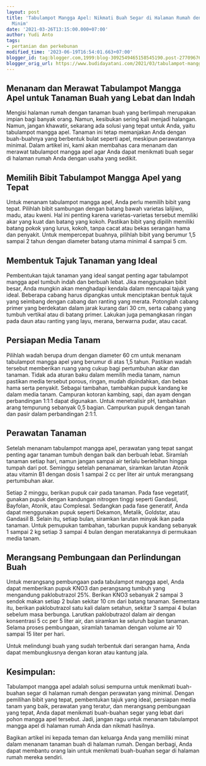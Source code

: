 ```yaml
---
layout: post
title: 'Tabulampot Mangga Apel: Nikmati Buah Segar di Halaman Rumah dengan Perawatan
  Minim'
date: '2021-03-26T13:15:00.000+07:00'
author: Yudi Anto
tags:
- pertanian dan perkebunan
modified_time: '2023-06-19T16:54:01.663+07:00'
blogger_id: tag:blogger.com,1999:blog-3092549465158545190.post-2770967664438899263
blogger_orig_url: https://www.budidayatani.com/2021/03/tabulampot-mangga-apel-untuk-yang-sibuk.html
---
```


<h2>Menanam dan Merawat Tabulampot Mangga Apel untuk Tanaman Buah yang Lebat dan Indah</h2><p>Mengisi halaman rumah dengan tanaman buah yang berlimpah merupakan impian bagi banyak orang. Namun, kesibukan sering kali menjadi halangan. Namun, jangan khawatir, sekarang ada solusi yang tepat untuk Anda, yaitu tabulampot mangga apel. Tanaman ini tetap memanjakan Anda dengan buah-buahnya yang berbentuk bulat seperti apel, meskipun perawatannya minimal. Dalam artikel ini, kami akan membahas cara menanam dan merawat tabulampot mangga apel agar Anda dapat menikmati buah segar di halaman rumah Anda dengan usaha yang sedikit.</p><h2>Memilih Bibit Tabulampot Mangga Apel yang Tepat</h2><p>Untuk menanam tabulampot mangga apel, Anda perlu memilih bibit yang tepat. Pilihlah bibit sambungan dengan batang bawah varietas lalijiwo, madu, atau kweni. Hal ini penting karena varietas-varietas tersebut memiliki akar yang kuat dan batang yang kokoh. Pastikan bibit yang dipilih memiliki batang pokok yang lurus, kokoh, tanpa cacat atau bekas serangan hama dan penyakit. Untuk mempercepat buahnya, pilihlah bibit yang berumur 1,5 sampai 2 tahun dengan diameter batang utama minimal 4 sampai 5 cm.</p><h2>Membentuk Tajuk Tanaman yang Ideal</h2><p>Pembentukan tajuk tanaman yang ideal sangat penting agar tabulampot mangga apel tumbuh indah dan berbuah lebat. Jika menggunakan bibit besar, Anda mungkin akan menghadapi kendala dalam mencapai tajuk yang ideal. Beberapa cabang harus dipangkas untuk menciptakan bentuk tajuk yang seimbang dengan cabang dan ranting yang merata. Potonglah cabang primer yang berdekatan dalam jarak kurang dari 30 cm, serta cabang yang tumbuh vertikal atau di batang primer. Lakukan juga pemangkasan ringan pada daun atau ranting yang layu, merana, berwarna pudar, atau cacat.</p><h2>Persiapan Media Tanam</h2><p>Pilihlah wadah berupa drum dengan diameter 60 cm untuk menanam tabulampot mangga apel yang berumur di atas 1,5 tahun. Pastikan wadah tersebut memberikan ruang yang cukup bagi pertumbuhan akar dan tanaman. Tidak ada aturan baku dalam memilih media tanam, namun pastikan media tersebut porous, ringan, mudah dipindahkan, dan bebas hama serta penyakit. Sebagai tambahan, tambahkan pupuk kandang ke dalam media tanam. Campuran kotoran kambing, sapi, dan ayam dengan perbandingan 1:1:1 dapat digunakan. Untuk menetralisir pH, tambahkan arang tempurung sebanyak 0,5 bagian. Campurkan pupuk dengan tanah dan pasir dalam perbandingan 2:1:1.</p><h2>Perawatan Tanaman</h2><p>Setelah menanam tabulampot mangga apel, perawatan yang tepat sangat penting agar tanaman tumbuh dengan baik dan berbuah lebat. Siramlah tanaman setiap hari, namun jangan sampai air terlalu berlebihan hingga tumpah dari pot. Seminggu setelah penanaman, siramkan larutan Atonik atau vitamin B1 dengan dosis 1 sampai 2 cc per liter air untuk merangsang pertumbuhan akar.</p><p>Setiap 2 minggu, berikan pupuk cair pada tanaman. Pada fase vegetatif, gunakan pupuk dengan kandungan nitrogen tinggi seperti Gandasil, Bayfolan, Atonik, atau Complesal. Sedangkan pada fase generatif, Anda dapat menggunakan pupuk seperti Dekamon, Metalik, Goldstar, atau Gandasil B. Selain itu, setiap bulan, siramkan larutan minyak ikan pada tanaman. Untuk pemupukan tambahan, taburkan pupuk kandang sebanyak 1 sampai 2 kg setiap 3 sampai 4 bulan dengan meratakannya di permukaan media tanam.</p><h2>Merangsang Pembungaan dan Perlindungan Buah</h2><p>Untuk merangsang pembungaan pada tabulampot mangga apel, Anda dapat memberikan pupuk KNO3 dan perangsang tumbuh yang mengandung paklobutrazol 25%. Berikan KNO3 sebanyak 2 sampai 3 sendok makan setiap 2 bulan sekitar 10 cm dari batang tanaman. Sementara itu, berikan paklobutrazol satu kali dalam setahun, sekitar 3 sampai 4 bulan sebelum masa berbunga. Larutkan paklobutrazol dalam air dengan konsentrasi 5 cc per 5 liter air, dan siramkan ke seluruh bagian tanaman. Selama proses pembungaan, siramlah tanaman dengan volume air 10 sampai 15 liter per hari.</p><p>Untuk melindungi buah yang sudah terbentuk dari serangan hama, Anda dapat membungkusnya dengan koran atau kantung jala.</p><h2>Kesimpulan:</h2><p>Tabulampot mangga apel adalah solusi sempurna untuk menikmati buah-buahan segar di halaman rumah dengan perawatan yang minimal. Dengan pemilihan bibit yang tepat, pembentukan tajuk yang ideal, persiapan media tanam yang baik, perawatan yang teratur, dan merangsang pembungaan yang tepat, Anda dapat menikmati buah-buahan segar yang lebat dari pohon mangga apel tersebut. Jadi, jangan ragu untuk menanam tabulampot mangga apel di halaman rumah Anda dan nikmati hasilnya.</p><p>Bagikan artikel ini kepada teman dan keluarga Anda yang memiliki minat dalam menanam tanaman buah di halaman rumah. Dengan berbagi, Anda dapat membantu orang lain untuk menikmati buah-buahan segar di halaman rumah mereka sendiri.</p>